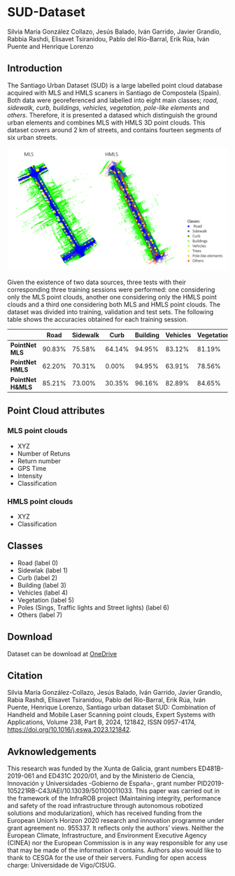 # SUD-Dataset
Silvia María González Collazo, Jesús Balado, Iván Garrido, Javier Grandío, Rabbia Rashdi, Elisavet Tsiranidou, Pablo del Río-Barral, Erik Rúa, Iván Puente and Henrique Lorenzo
## Introduction
The Santiago Urban Dataset (SUD) is a large labelled point cloud database acquired with MLS and HMLS scaners in Santiago de Compostela (Spain). Both data were georeferenced and labelled into eight main classes; *road, sidewalk, curb, buildings, vehicles, vegetation, pole-like elements* and *others*. Therefore, it is presented a datased which distinguish the ground urban elements and combines MLS with HMLS 3D point clouds.
This dataset covers around 2 km of streets, and contains fourteen segments of six urban streets.

![Esto es una imagen](Image1.png)

Given the existence of two data sources, three tests with their corresponding three training sessions were performed: one considering only the MLS point clouds, another one considering only the HMLS point clouds and a third one considering both MLS and HMLS point clouds. The dataset was divided into training, validation and test sets. The following table shows the accuracies obtained for each training session.

|                | Road | Sidewalk | Curb | Building | Vehicles | Vegetation | Poles |Others |
| ---            | ---  | ---      | ---  | ---      | ---      | ---        | ---   | ---   |
| **PointNet MLS**   |90.83%|75.58%    |64.14%|94.95%    |83.12%    |81.19%      |57.10% |23.31% |
| **PointNet HMLS**  |62.20%|70.31%    |0.00% |94.95%    |63.91%    |78.56%      |61.75% |51.69% |
| **PointNet H&MLS** |85.21%|73.00%    |30.35%|96.16%    |82.89%    |84.65%      |50.54% |45.05% |           

## Point Cloud attributes
### MLS point clouds
- XYZ
- Number of Retuns
- Return number
- GPS Time
- Intensity
- Classification

### HMLS point clouds
- XYZ
- Classification

## Classes
- Road (label 0)
- Sidewlak (label 1)
- Curb (label 2)
- Building (label 3)
- Vehicles (label 4)
- Vegetation (label 5)
- Poles (Sings, Traffic lights and Street lights) (label 6)
- Others (label 7)

## Download
Dataset can be download at [OneDrive](https://universidadevigo-my.sharepoint.com/:f:/g/personal/silvgonzalez_uvigo_gal/Em0OZC-FmxtBgrXdZgxGrewBdVgkexzcJ-SDFIYJSMRK5A?e=mZMWnZ)

## Citation
Silvia María González-Collazo, Jesús Balado, Iván Garrido, Javier Grandío, Rabia Rashdi, Elisavet Tsiranidou, Pablo del Río-Barral, Erik Rúa, Iván Puente, Henrique Lorenzo,
Santiago urban dataset SUD: Combination of Handheld and Mobile Laser Scanning point clouds,
Expert Systems with Applications,
Volume 238, Part B,
2024,
121842,
ISSN 0957-4174,
https://doi.org/10.1016/j.eswa.2023.121842.

## Avknowledgements
This research was funded by the Xunta de Galicia, grant numbers ED481B-2019-061 and ED431C 2020/01, and by the Ministerio de Ciencia, Innovación y Universidades -Gobierno de España-, grant number PID2019-105221RB-C43/AEI/10.13039/501100011033. This paper was carried out in the framework of the InfraROB project (Maintaining integrity, performance and safety of the road infrastructure through autonomous robotized solutions and modularization), which has received funding from the European Union’s Horizon 2020 research and innovation programme under grant agreement no. 955337. It reflects only the authors’ views. Neither the European Climate, Infrastructure, and Environment Executive Agency (CINEA) nor the European Commission is in any way responsible for any use that may be made of the information it contains. Authors also would like to thank to CESGA for the use of their servers. Funding for open access charge: Universidade de Vigo/CISUG.
